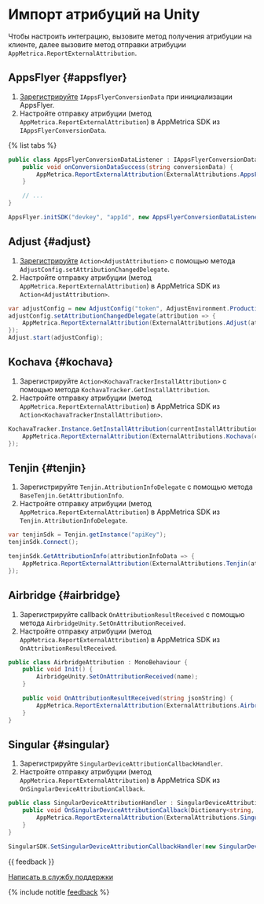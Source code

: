 # Импорт атрибуций на Unity

Чтобы настроить интеграцию, вызовите метод получения атрибуции на клиенте, далее вызовите метод отправки атрибуции `AppMetrica.ReportExternalAttribution`.

## AppsFlyer {#appsflyer}

1. [Зарегистрируйте](https://dev.appsflyer.com/hc/docs/conversion-data-unity) `IAppsFlyerConversionData` при инициализации AppsFlyer.
2. Настройте отправку атрибуции (метод `AppMetrica.ReportExternalAttribution`) в AppMetrica SDK из `IAppsFlyerConversionData`.

{% list tabs %}

```csharp translate=no
public class AppsFlyerConversionDataListener : IAppsFlyerConversionData {
    public void onConversionDataSuccess(string conversionData) {
        AppMetrica.ReportExternalAttribution(ExternalAttributions.AppsFlyer(conversionData));
    }

    // ...
}

AppsFlyer.initSDK("devkey", "appId", new AppsFlyerConversionDataListener());
```

## Adjust {#adjust}

1. [Зарегистрируйте](https://dev.adjust.com/en/sdk/unity/v4/features/attribution/) `Action<AdjustAttribution>` с помощью метода `AdjustConfig.setAttributionChangedDelegate`.
2. Настройте отправку атрибуции (метод `AppMetrica.ReportExternalAttribution`) в AppMetrica SDK из `Action<AdjustAttribution>`.

```csharp translate=no
var adjustConfig = new AdjustConfig("token", AdjustEnvironment.Production);
adjustConfig.setAttributionChangedDelegate(attribution => {
    AppMetrica.ReportExternalAttribution(ExternalAttributions.Adjust(attribution));
});
Adjust.start(adjustConfig);
```

## Kochava {#kochava}

1. Зарегистрируйте `Action<KochavaTrackerInstallAttribution>` с помощью метода `KochavaTracker.GetInstallAttribution`.
2. Настройте отправку атрибуции (метод `AppMetrica.ReportExternalAttribution`) в AppMetrica SDK из `Action<KochavaTrackerInstallAttribution>`.

```csharp translate=no
KochavaTracker.Instance.GetInstallAttribution(currentInstallAttribution => {
    AppMetrica.ReportExternalAttribution(ExternalAttributions.Kochava(currentInstallAttribution.Raw.ToString()));
});
```

## Tenjin {#tenjin}

1. Зарегистрируйте `Tenjin.AttributionInfoDelegate` с помощью метода `BaseTenjin.GetAttributionInfo`.
2. Настройте отправку атрибуции (метод `AppMetrica.ReportExternalAttribution`) в AppMetrica SDK из `Tenjin.AttributionInfoDelegate`.

```csharp translate=no
var tenjinSdk = Tenjin.getInstance("apiKey");
tenjinSdk.Connect();

tenjinSdk.GetAttributionInfo(attributionInfoData => {
    AppMetrica.ReportExternalAttribution(ExternalAttributions.Tenjin(attributionInfoData));
});
```

## Airbridge {#airbridge}

1. Зарегистрируйте callback `OnAttributionResultReceived` с помощью метода `AirbridgeUnity.SetOnAttributionReceived`.
2. Настройте отправку атрибуции (метод `AppMetrica.ReportExternalAttribution`) в AppMetrica SDK из `OnAttributionResultReceived`.

```csharp translate=no
public class AirbridgeAttribution : MonoBehaviour {
    public void Init() {
        AirbridgeUnity.SetOnAttributionReceived(name);
    }

    public void OnAttributionResultReceived(string jsonString) {
        AppMetrica.ReportExternalAttribution(ExternalAttributions.Airbridge(jsonString));
    }
}
```

## Singular {#singular}

1. Зарегистрируйте `SingularDeviceAttributionCallbackHandler`.
2. Настройте отправку атрибуции (метод `AppMetrica.ReportExternalAttribution`) в AppMetrica SDK из `OnSingularDeviceAttributionCallback`.

```csharp translate=no
public class SingularDeviceAttributionHandler : SingularDeviceAttributionCallbackHandler {
    public void OnSingularDeviceAttributionCallback(Dictionary<string, object> attributionInfo) {
        AppMetrica.ReportExternalAttribution(ExternalAttributions.Singular(attributionInfo));
    }
}

SingularSDK.SetSingularDeviceAttributionCallbackHandler(new SingularDeviceAttributionHandler());
```

{{ feedback }}

<a href="../troubleshooting/feedback-new">
  <span class="button">Написать в службу поддержки</span>
</a>

{% include notitle [feedback](../_includes/feedback-button.md) %}
